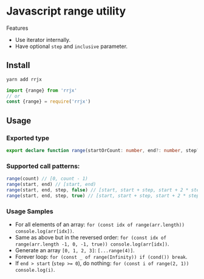 # Javascript range utility

Features

- Use iterator internally.
- Have optional `step` and `inclusive` parameter.

## Install

```bash
yarn add rrjx
```

```javascript
import {range} from 'rrjx'
// or
const {range} = require('rrjx')
```

## Usage

### Exported type

```typescript
export declare function range(startOrCount: number, end?: number, step?: number, inclusive?: boolean): Generator<number, void, unknown>;
```

### Supported call patterns:

```typescript
range(count) // [0, count - 1)
range(start, end) // [start, end)
range(start, end, step, false) // [start, start + step, start + 2 * step, ..., end)
range(start, end, step, true) // [start, start + step, start + 2 * step, ..., end]
```

### Usage Samples

- For all elements of an array: `for (const idx of range(arr.length)) console.log(arr[idx])`.
- Same as above but in the reversed order: `for (const idx of range(arr.length -1, 0, -1, true)) console.log(arr[idx])`.
- Generate an array `[0, 1, 2, 3]`: `[...range(4)]`.
- Forever loop: `for (const _ of range(Infinity)) if (cond()) break`.
- If `end > start` (`step >= 0`), do nothing: `for (const i of range(2, 1)) console.log(i)`.
